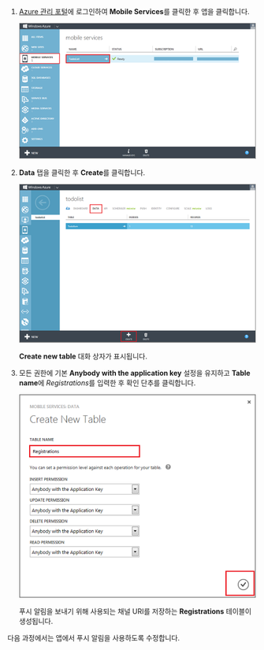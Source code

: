 1.  [Azure 관리 포털][1]에 로그인하여 **Mobile Services**를 클릭한 후 앱을 클릭합니다.
    
    ![](./media/mobile-services-create-new-push-table/mobile-services-selection.png)

2.  **Data** 탭을 클릭한 후 **Create**를 클릭합니다.
    
    ![](./media/mobile-services-create-new-push-table/mobile-create-table.png)
    
    **Create new table** 대화 상자가 표시됩니다.

3.  모든 권한에 기본 **Anybody with the application key** 설정을 유지하고 **Table name**에 *Registrations*를 입력한 후 확인 단추를 클릭합니다.
    
    ![](./media/mobile-services-create-new-push-table/mobile-create-registrations-table.png)

	푸시 알림을 보내기 위해 사용되는 채널 URI를 저장하는 **Registrations** 테이블이 생성됩니다.

다음 과정에서는 앱에서 푸시 알림을 사용하도록 수정합니다.

<!-- URLs -->



[1]: https://manage.windowsazure.com/